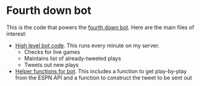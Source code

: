 # Fourth down bot

This is the code that powers the [fourth down bot](https://twitter.com/ben_bot_baldwin). Here are the main files of interest:
  
* [High level bot code](https://github.com/guga31bb/fourth_calculator/blob/main/bot/bot.R). This runs every minute on my server.
    * Checks for live games
    * Maintains list of already-tweeted plays
    * Tweets out new plays
* [Helper functions for bot](https://github.com/guga31bb/fourth_calculator/blob/main/bot/bot_functions.R). This includes a function to get play-by-play from the ESPN API and a function to construct the tweet to be sent out

